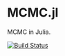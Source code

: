 # MCMC.jl
MCMC in Julia.

[![Build Status](https://github.com/luiarthur/MCMC.jl/workflows/CI/badge.svg)](https://github.com/luiarthur/MCMC.jl/actions)
